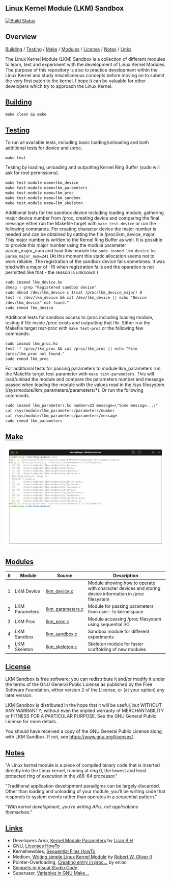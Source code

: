 Linux Kernel Module (LKM) Sandbox
---
[![Build Status](https://travis-ci.org/tpiekarski/lkm-sandbox.svg?branch=master)](https://travis-ci.org/tpiekarski/lkm-sandbox)

## Overview
[Building](#building) / [Testing](#testing) / [Make](#make) / [Modules](#modules) / [License](#license) / [Notes](#notes) / [Links](#links)

The Linux Kernel Module (LKM) Sandbox is a collection of different modules to learn, test and experiment 
with the development of Linux Kernel Modules. The purpose of this repository is also to practice development 
within the Linux Kernel and study miscellaneous concepts before moving on to submit the very first patch 
to the kernel. I hope it can be valuable for other developers which try to approach the Linux Kernel.

## [Building](#building)
```
make clean && make
```

## [Testing](#testing)
To run all available tests, including basic loading/unloading and both additional tests for device and /proc.
```
make test
```

Testing by loading, unloading and outputting Kernel Ring Buffer (sudo will ask for root permissions).
```
make test-module name=lkm_device
make test-module name=lkm_parameters
make test-module name=lkm_proc
make test-module name=lkm_sandbox
make test-module name=lkm_skeleton
```

Additional tests for the sandbox device including loading module, gathering major device number from /proc, creating device and comparing 
the final message either run the Makefile target with ```make test-device``` or run the following commands. 
For creating character device the major number is needed and can be obtained by catting the file /proc/lkm_device_major. 
This major number is written to the Kernel Ring Buffer as well. It is possible to provide this major number using the module parameter
param_major_num and load this module like ```sudo insmod lkm_device.ko param_major_num=241``` (At this moment this static allocation seems 
not to work reliable. The registration of the sandbox device fails sometimes. It was tried with a major of -16 when registration fails and the operation is not permitted like that - the reason is unknown.)
```
sudo insmod lkm_device.ko
dmesg | grep "Registered sandbox device"
sudo mknod /dev/lkm_device c $(cat /proc/lkm_device_major) 0
test -c /dev/lkm_device && cat /dev/lkm_device || echo "Device /dev/lkm_device" not found."
sudo rmmod lkm_device 
```

Additional tests for sandbox access to /proc including loading module, testing if file inside /proc exists and outputting that file. 
Either run the Makefile target *test-proc* with ```make test-proc``` or the following few commands:
```
sudo insmod lkm_proc.ko
test -f /proc/lkm_proc && cat /proc/lkm_proc || echo "File /proc/lkm_proc not found."
sudo rmmod lkm_proc
```

For additional tests for passing parameters to module lkm_parameters run the Makefile target
test-parameter with ```make test-parameters```. This will load/unload the module and compare
the parameters number and message passed when loading the module with the values read in the
/sys filesystem (/sys/module/lkm_parameters/parameters/*). Or run the following commands.
```
sudo insmod lkm_parameters.ko number=33 message=\"Some message...\"
cat /sys/module/lkm_parameters/parameters/number
cat /sys/module/lkm_parameters/parameters/message
sudo rmmod lkm_parameters
```

## [Make](#make)
![Screenshots of make](images/screenshots.gif?raw=true "Screenshots of make")


## [Modules](#modules)
#|Module|Source|Description
---|---|---|---
1|LKM Device|[lkm_device.c](lkm_device.c)|Module showing how to operate with character devices and storing device information in /proc filesystem
2|LKM Parameters|[lkm_parameters.c](lkm_parameters.c)|Module for passing parameters from user- to kernelspace
3|LKM Proc|[lkm_proc.c](lkm_proc.c)|Module accessing /proc filesystem using sequential I/O
4|LKM Sandbox|[lkm_sandbox.c](lkm_sandbox.c)|Sandbox module for different experiments
5|LKM Skeleton|[lkm_skeleton.c](lkm_skeleton.c)|Skeleton module for faster scaffolding of new modules

## [License](#license)
LKM Sandbox is free software: you can redistribute it and/or modify
it under the terms of the GNU General Public License as published by
the Free Software Foundation, either version 2 of the License, or
(at your option) any later version.

LKM Sandbox is distributed in the hope that it will be useful,
but WITHOUT ANY WARRANTY; without even the implied warranty of
MERCHANTABILITY or FITNESS FOR A PARTICULAR PURPOSE.  See the
GNU General Public License for more details.

You should have received a copy of the GNU General Public License
along with LKM Sandbox. If not, see [<https://www.gnu.org/licenses/>](https://www.gnu.org/licenses/). 

## [Notes](#notes)
"A Linux kernel module is a piece of compiled binary code that is inserted directly into 
the Linux kernel, running at ring 0, the lowest and least protected ring of execution in 
the x86–64 processor."

"Traditional application development paradigms can be largely discarded. Other than loading 
and unloading of your module, you’ll be writing code that responds to system events rather 
than operates in a sequential pattern."

*"With kernel development, you’re writing APIs, not applications themselves."*

## [Links](#links)
- Developers Area, [Kernel Module Parameters](https://devarea.com/linux-kernel-development-kernel-module-parameters/) by [Liran B.H](https://devarea.com/author/liran/)
- GNU, [Licenses HowTo](https://www.gnu.org/licenses/gpl-howto.en.html)
- Kernelnewbies, [Sequential Files HowTo](https://kernelnewbies.org/Documents/SeqFileHowTo)
- Medium, [Writing simple Linux Kernel Module](https://blog.sourcerer.io/writing-a-simple-linux-kernel-module-d9dc3762c234) by [Robert W. Oliver II](https://blog.sourcerer.io/@rwoliver2)
- Pointer-Overloading, [Creating entry in proc...](http://pointer-overloading.blogspot.com/2013/09/linux-creating-entry-in-proc-file.html) by eniac
- [Snippets in Visual Studio Code](https://code.visualstudio.com/docs/editor/userdefinedsnippets)
- Superuser, [Variables in GNU Make...](https://superuser.com/questions/790560/variables-in-gnu-make-recipes-is-that-possible)
